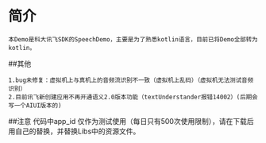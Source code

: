 # 简介

    本Demo是科大讯飞SDK的SpeechDemo，主要是为了熟悉kotlin语言，目前已将Demo全部转为kotlin。

##其他

    1.bug未修复：虚拟机上与真机上的音频流识别不一致（虚拟机上乱码）（虚拟机无法测试音频识别）
    2.目前讯飞新创建应用不再开通语义2.0版本功能（textUnderstander报错14002）(后期会写一个AIUI版本的)

##注意
    代码中app_id 仅作为测试使用（每日只有500次使用限制），请在下载后用自己的替换，并替换Libs中的资源文件。